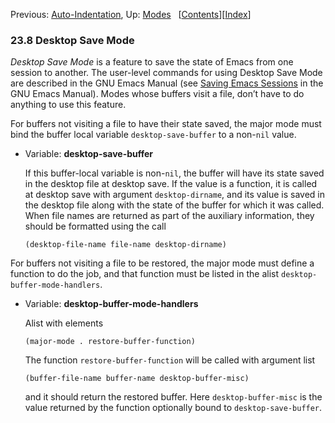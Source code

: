 <!-- This is the GNU Emacs Lisp Reference Manual
corresponding to Emacs version 27.2.

Copyright (C) 1990-1996, 1998-2021 Free Software Foundation,
Inc.

Permission is granted to copy, distribute and/or modify this document
under the terms of the GNU Free Documentation License, Version 1.3 or
any later version published by the Free Software Foundation; with the
Invariant Sections being "GNU General Public License," with the
Front-Cover Texts being "A GNU Manual," and with the Back-Cover
Texts as in (a) below.  A copy of the license is included in the
section entitled "GNU Free Documentation License."

(a) The FSF's Back-Cover Text is: "You have the freedom to copy and
modify this GNU manual.  Buying copies from the FSF supports it in
developing GNU and promoting software freedom." -->

<!-- Created by GNU Texinfo 6.7, http://www.gnu.org/software/texinfo/ -->

Previous: [Auto-Indentation](Auto_002dIndentation.html), Up: [Modes](Modes.html)   \[[Contents](index.html#SEC_Contents "Table of contents")]\[[Index](Index.html "Index")]

### 23.8 Desktop Save Mode

*Desktop Save Mode* is a feature to save the state of Emacs from one session to another. The user-level commands for using Desktop Save Mode are described in the GNU Emacs Manual (see [Saving Emacs Sessions](https://www.gnu.org/software/emacs/manual/html_node/emacs/Saving-Emacs-Sessions.html#Saving-Emacs-Sessions) in the GNU Emacs Manual). Modes whose buffers visit a file, don’t have to do anything to use this feature.

For buffers not visiting a file to have their state saved, the major mode must bind the buffer local variable `desktop-save-buffer` to a non-`nil` value.

*   Variable: **desktop-save-buffer**

    If this buffer-local variable is non-`nil`, the buffer will have its state saved in the desktop file at desktop save. If the value is a function, it is called at desktop save with argument `desktop-dirname`, and its value is saved in the desktop file along with the state of the buffer for which it was called. When file names are returned as part of the auxiliary information, they should be formatted using the call

        (desktop-file-name file-name desktop-dirname)

For buffers not visiting a file to be restored, the major mode must define a function to do the job, and that function must be listed in the alist `desktop-buffer-mode-handlers`.

*   Variable: **desktop-buffer-mode-handlers**

    Alist with elements

        (major-mode . restore-buffer-function)

    The function `restore-buffer-function` will be called with argument list

        (buffer-file-name buffer-name desktop-buffer-misc)

    and it should return the restored buffer. Here `desktop-buffer-misc` is the value returned by the function optionally bound to `desktop-save-buffer`.
